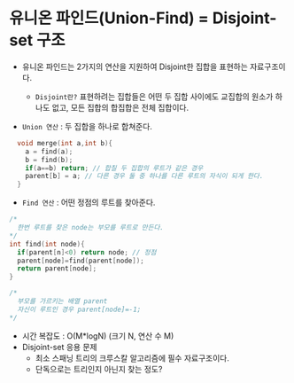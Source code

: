 # 유니온 파인드(Union-Find) = Disjoint-set 구조

- 유니온 파인드는 2가지의 연산을 지원하여 Disjoint한 집합을 표현하는 자료구조이다.
  - `Disjoint란?` 표현하려는 집합들은 어떤 두 집합 사이에도 교집합의 원소가 하나도 없고, 모든 집합의 합집합은 전체 집합이다.


- `Union 연산` : 두 집합을 하나로 합쳐준다.

```c++
  void merge(int a,int b){
    a = find(a);
    b = find(b);
    if(a==b) return; // 합칠 두 집합의 루트가 같은 경우
    parent[b] = a; // 다른 경우 둘 중 하나를 다른 루트의 자식이 되게 한다.  
  }
```


- `Find 연산` : 어떤 정점의 루트를 찾아준다.

```c++
/*
  한번 루트를 찾은 node는 부모를 루트로 만든다.
*/
int find(int node){
  if(parent[n]<0) return node; // 정점
  parent[node]=find(parent[node]);
  return parent[node];
}

/*
  부모를 가르키는 배열 parent
  자신이 루트인 경우 parent[node]=-1;
*/
```

- 시간 복잡도 : O(M*logN) (크기 N, 연산 수 M)
- Disjoint-set 응용 문제
  - 최소 스패닝 트리의 크루스칼 알고리즘에 필수 자료구조이다.
  - 단독으로는 트리인지 아닌지 찾는 정도?
